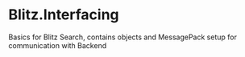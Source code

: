 # Blitz.Interfacing
Basics for Blitz Search, contains objects and MessagePack setup for communication with Backend
